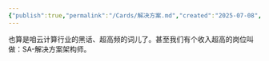 ```yaml
---
{"publish":true,"permalink":"/Cards/解决方案.md","created":"2025-07-08","modified":"2025-07-08","published":"2025-07-08T23:06:06.029+08:00","cssclasses":""}
---
```



也算是咱云计算行业的黑话、超高频的词儿了。甚至我们有个收入超高的岗位叫做：SA-解决方案架构师。
